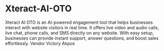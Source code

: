# Xteract-AI-OTO
Xteract AI OTO is an AI-powered engagement tool that helps businesses interact with website visitors in real time. It offers live video and audio calls, live chat, phone calls, and SMS directly on any website. With easy setup, businesses can provide instant support, answer questions, and boost sales effortlessly. Vendor Victory Akpos
